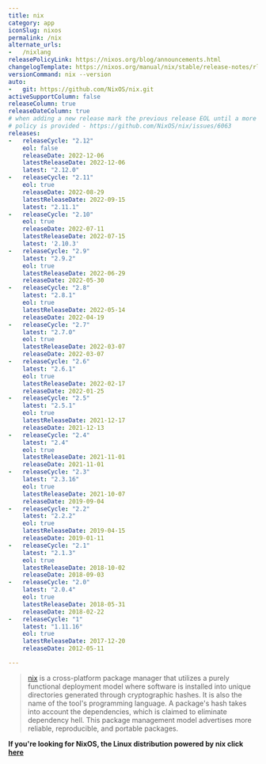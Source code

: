 ```yaml
---
title: nix
category: app
iconSlug: nixos
permalink: /nix
alternate_urls:
-   /nixlang
releasePolicyLink: https://nixos.org/blog/announcements.html
changelogTemplate: https://nixos.org/manual/nix/stable/release-notes/rl-__RELEASE_CYCLE__.html
versionCommand: nix --version
auto:
-   git: https://github.com/NixOS/nix.git
activeSupportColumn: false
releaseColumn: true
releaseDateColumn: true
# when adding a new release mark the previous release EOL until a more detailed
# policy is provided - https://github.com/NixOS/nix/issues/6063
releases:
-   releaseCycle: "2.12"
    eol: false
    releaseDate: 2022-12-06
    latestReleaseDate: 2022-12-06
    latest: "2.12.0"
-   releaseCycle: "2.11"
    eol: true
    releaseDate: 2022-08-29
    latestReleaseDate: 2022-09-15
    latest: "2.11.1"
-   releaseCycle: "2.10"
    eol: true
    releaseDate: 2022-07-11
    latestReleaseDate: 2022-07-15
    latest: '2.10.3'
-   releaseCycle: "2.9"
    latest: "2.9.2"
    eol: true
    latestReleaseDate: 2022-06-29
    releaseDate: 2022-05-30
-   releaseCycle: "2.8"
    latest: "2.8.1"
    eol: true
    latestReleaseDate: 2022-05-14
    releaseDate: 2022-04-19
-   releaseCycle: "2.7"
    latest: "2.7.0"
    eol: true
    latestReleaseDate: 2022-03-07
    releaseDate: 2022-03-07
-   releaseCycle: "2.6"
    latest: "2.6.1"
    eol: true
    latestReleaseDate: 2022-02-17
    releaseDate: 2022-01-25
-   releaseCycle: "2.5"
    latest: "2.5.1"
    eol: true
    latestReleaseDate: 2021-12-17
    releaseDate: 2021-12-13
-   releaseCycle: "2.4"
    latest: "2.4"
    eol: true
    latestReleaseDate: 2021-11-01
    releaseDate: 2021-11-01
-   releaseCycle: "2.3"
    latest: "2.3.16"
    eol: true
    latestReleaseDate: 2021-10-07
    releaseDate: 2019-09-04
-   releaseCycle: "2.2"
    latest: "2.2.2"
    eol: true
    latestReleaseDate: 2019-04-15
    releaseDate: 2019-01-11
-   releaseCycle: "2.1"
    latest: "2.1.3"
    eol: true
    latestReleaseDate: 2018-10-02
    releaseDate: 2018-09-03
-   releaseCycle: "2.0"
    latest: "2.0.4"
    eol: true
    latestReleaseDate: 2018-05-31
    releaseDate: 2018-02-22
-   releaseCycle: "1"
    latest: "1.11.16"
    eol: true
    latestReleaseDate: 2017-12-20
    releaseDate: 2012-05-11

---
```


> [nix](https://nixos.org/) is a cross-platform package manager that utilizes a purely functional deployment model where software is installed into unique directories generated through cryptographic hashes. It is also the name of the tool's programming language. A package's hash takes into account the dependencies, which is claimed to eliminate dependency hell. This package management model advertises more reliable, reproducible, and portable packages.

**If you're looking for NixOS, the Linux distribution powered by nix click [here](./nixos)**

